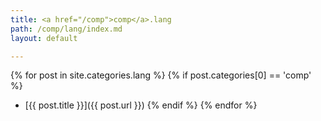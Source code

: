 ```yaml
---
title: <a href="/comp">comp</a>.lang
path: /comp/lang/index.md
layout: default

---
```


{% for post in site.categories.lang %}
{% if post.categories[0] == 'comp' %}
- [{{ post.title }}]({{ post.url }})
{% endif %}
{% endfor %}

